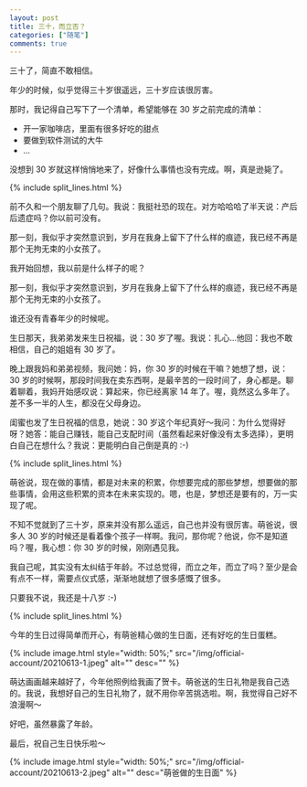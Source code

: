 ```yaml
---
layout: post
title: 三十，而立否？
categories: ["随笔"]
comments: true
---
```


三十了，简直不敢相信。

<!--more-->

年少的时候，似乎觉得三十岁很遥远，三十岁应该很厉害。

那时，我记得自己写下了一个清单，希望能够在 30 岁之前完成的清单：

- 开一家咖啡店，里面有很多好吃的甜点
- 要做到软件测试的大牛
- ...

没想到 30 岁就这样悄悄地来了，好像什么事情也没有完成。啊，真是逊毙了。

{% include split_lines.html %}

前不久和一个朋友聊了几句。我说：我挺社恐的现在。对方哈哈哈了半天说：产后后遗症吗？你以前可没有。

那一刻，我似乎才突然意识到，岁月在我身上留下了什么样的痕迹，我已经不再是那个无拘无束的小女孩了。

我开始回想，我以前是什么样子的呢？

那一刻，我似乎才突然意识到，岁月在我身上留下了什么样的痕迹，我已经不再是那个无拘无束的小女孩了。

谁还没有青春年少的时候呢。

生日那天，我弟弟发来生日祝福，说：30 岁了喔。我说：扎心...他回：我也不敢相信，自己的姐姐有 30 岁了。

晚上跟我妈和弟弟视频，我问她：妈，你 30 岁的时候在干嘛？她想了想，说：30 岁的时候啊，那段时间我在卖东西啊，是最辛苦的一段时间了，身心都是。聊着聊着，我妈开始感叹说：算起来，你已经离家 14 年了。喔，竟然这么多年了。差不多一半的人生，都没在父母身边。

闺蜜也发了生日祝福的信息，她说：30 岁这个年纪真好～我问：为什么觉得好呀？她答：能自己赚钱，能自己支配时间（虽然看起来好像没有太多选择），更明白自己在想什么？我说：更能明白自己倒是真的 :-)

{% include split_lines.html %}

萌爸说，现在做的事情，都是对未来的积累，你想要完成的那些梦想，想要做的那些事情，会用这些积累的资本在未来实现的。嗯，也是，梦想还是要有的，万一实现了呢。

不知不觉就到了三十岁，原来并没有那么遥远，自己也并没有很厉害。萌爸说，很多人 30 岁的时候还是看着像个孩子一样啊。我问，那你呢？他说，你不是知道吗？喔，我心想：你 30 岁的时候，刚刚遇见我。

我自己呢，其实没有太纠结于年龄。不过总觉得，而立之年，而立了吗？至少是会有点不一样，需要点仪式感，渐渐地就想了很多感慨了很多。

只要我不说，我还是十八岁 :-)

{% include split_lines.html %}

今年的生日过得简单而开心，有萌爸精心做的生日面，还有好吃的生日蛋糕。

{% include image.html style="width: 50%;" src="/img/official-account/20210613-1.jpeg" alt="" desc="" %}

萌达画画越来越好了，今年他照例给我画了贺卡。萌爸送的生日礼物是我自己选的。我说，我想好自己的生日礼物了，就不用你辛苦挑选啦。啊，我觉得自己好不浪漫啊～

好吧，虽然暴露了年龄。

最后，祝自己生日快乐啦～

{% include image.html style="width: 50%;" src="/img/official-account/20210613-2.jpeg" alt="" desc="萌爸做的生日面" %}




